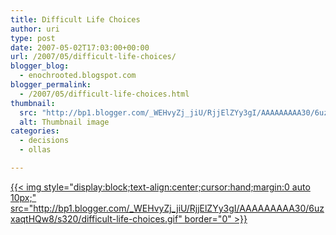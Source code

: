 ```yaml
---
title: Difficult Life Choices
author: uri
type: post
date: 2007-05-02T17:03:00+00:00
url: /2007/05/difficult-life-choices/
blogger_blog:
  - enochrooted.blogspot.com
blogger_permalink:
  - /2007/05/difficult-life-choices.html
thumbnail:
  src: "http://bp1.blogger.com/_WEHvyZj_jiU/RjjElZYy3gI/AAAAAAAAA30/6uzxaqtHQw8/s320/difficult-life-choices.gif"
  alt: Thumbnail image
categories:
  - decisions
  - ollas

---
```

[{{< img style="display:block;text-align:center;cursor:hand;margin:0 auto 10px;" src="http://bp1.blogger.com/_WEHvyZj_jiU/RjjElZYy3gI/AAAAAAAAA30/6uzxaqtHQw8/s320/difficult-life-choices.gif" border="0" >}}][1]

 [1]: http://bp1.blogger.com/_WEHvyZj_jiU/RjjElZYy3gI/AAAAAAAAA30/6uzxaqtHQw8/s1600-h/difficult-life-choices.gif